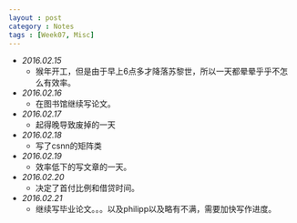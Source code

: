 ```yaml
---
layout : post
category : Notes
tags : [Week07, Misc]
---
```

- *2016.02.15*
    + 猴年开工，但是由于早上6点多才降落苏黎世，所以一天都晕晕乎乎不怎么有效率。
- *2016.02.16*
    + 在图书馆继续写论文。
- *2016.02.17*
    + 起得晚导致废掉的一天
- *2016.02.18*
    + 写了csnn的矩阵类
- *2016.02.19*
    + 效率低下的写文章的一天。
- *2016.02.20*
    + 决定了首付比例和借贷时间。
- *2016.02.21*
    + 继续写毕业论文。。。以及philipp以及略有不满，需要加快写作进度。
